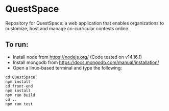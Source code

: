# QuestSpace
Repository for QuestSpace: a web application that enables organizations to customize, host and manage co-curricular contests online.

## To run:

- Install node from https://nodejs.org/ (Code tested on v14.16.1)
- Install mongodb from https://docs.mongodb.com/manual/installation/
- Open a linux-based terminal and type the following:
```git clone git@github.com:quest-space/QuestSpace.git
cd QuestSpace
npm install
cd front-end
npm install
npm run build
cd ..
npm run test
```
